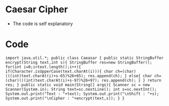 # Caesar Cipher
- The code is self explanatory

# Code
`
import java.util.*;
public class Caeasar {
    public static StringBuffer encrypt(String text,int s){
        StringBuffer res=new StringBuffer();
        for(int i=0;i<text.length();i++){
            if(Character.isUpperCase(text.charAt(i))){
                char ch=(char)(((int)text.charAt(i)+s-65)%26+65);
                res.append(ch);
            }
            else{
                char ch=(char)(((int)text.charAt(i)+s-97)%26+97);
                res.append(ch);
            }
        }
        return res;
    }
    public static void main(String[] args){
        Scanner sc = new Scanner(System.in);
        String text=sc.nextLine();
        int s=sc.nextInt();
        System.out.print("Text : "+text);
        System.out.print("\nShift : "+s);
        System.out.print("\nCipher : "+encrypt(text,s));
    }
}
`

